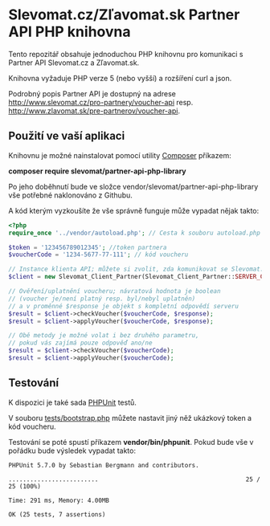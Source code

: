 # Slevomat.cz/Zľavomat.sk Partner API PHP knihovna #

Tento repozitář obsahuje jednoduchou PHP knihovnu pro komunikaci s Partner API Slevomat.cz a Zľavomat.sk.

Knihovna vyžaduje PHP verze 5 (nebo vyšší) a rozšíření curl a json.

Podrobný popis Partner API je dostupný na adrese http://www.slevomat.cz/pro-partnery/voucher-api resp. http://www.zlavomat.sk/pre-partnerov/voucher-api.

Použití ve vaší aplikaci
------------------------

Knihovnu je možné nainstalovat pomocí utility [Composer](https://getcomposer.org/) příkazem:

**composer require slevomat/partner-api-php-library**

Po jeho doběhnutí bude ve složce vendor/slevomat/partner-api-php-library vše potřebné naklonováno z Githubu.

A kód kterým vyzkoušíte že vše správně funguje může vypadat nějak takto:

```php
<?php
require_once '../vendor/autoload.php'; // Cesta k souboru autoload.php

$token = '123456789012345'; //token partnera
$voucherCode = '1234-5677-77-111'; // kód voucheru

// Instance klienta API; můžete si zvolit, zda komunikovat se Slevomat.cz nebo Zľavomat.sk
$client = new Slevomat_Client_Partner(Slevomat_Client_Partner::SERVER_CZ, $token);

// Ověření/uplatnění voucheru; návratová hodnota je boolean
// (voucher je/není platný resp. byl/nebyl uplatněn)
// a v proměnné $response je objekt s kompletní odpovědí serveru
$result = $client->checkVoucher($voucherCode, $response);
$result = $client->applyVoucher($voucherCode, $response);

// Obě metody je možné volat i bez druhého parametru,
// pokud vás zajímá pouze odpověď ano/ne
$result = $client->checkVoucher($voucherCode);
$result = $client->applyVoucher($voucherCode);

```



Testování
---------

K dispozici je také sada [PHPUnit](https://phpunit.de/) testů.

V souboru [tests/bootstrap.php](tests/bootstrap.php) můžete nastavit jiný něž ukázkový token a kód voucheru.

Testování se poté spustí příkazem **vendor/bin/phpunit**.
Pokud bude vše v pořádku bude výsledek vypadat takto:

```
PHPUnit 5.7.0 by Sebastian Bergmann and contributors.

.........................                                         25 / 25 (100%)

Time: 291 ms, Memory: 4.00MB

OK (25 tests, 7 assertions)
```

